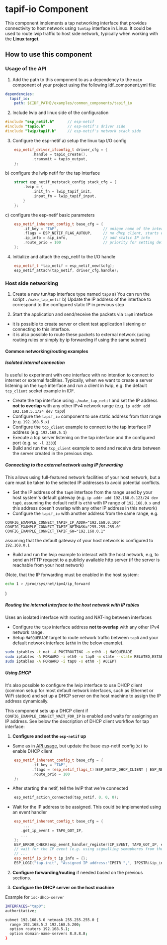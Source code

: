 # tapif-io Component

This component implements a tap networking interface that provides connectivity to host network using `tuntap` interface in Linux.
It could be used to route lwip traffic to host side network, typically when working with the **Linux target**.

## How to use this component

### Usage of the API

1) Add the path to this component to as a dependency to the `main` component of your project using the following idf_component.yml file:
```yaml
dependencies:
  tapif_io:
    path: ${IDF_PATH}/examples/common_components/tapif_io
```
2) Include lwip and linux side of the configuration
```cpp
#include "esp_netif.h"      // esp-netif
#include "tapio.h"          // esp-netif's driver side
#include "lwip/tapif.h"     // esp-netif's network stack side
```
3) Configure the esp-netif
   a) setup the linux tap I/O config
```cpp
    esp_netif_driver_ifconfig_t driver_cfg = {
            .handle = tapio_create(),
            .transmit = tapio_output,
    };
```

  b) configure the lwip netif for the tap interface
```cpp
    struct esp_netif_netstack_config stack_cfg = {
        .lwip = {
            .init_fn = lwip_tapif_init,
            .input_fn = lwip_tapif_input,
        }
    };
```

  c) configure the esp-netif basic parameters
```cpp
    esp_netif_inherent_config_t base_cfg = {
        .if_key = "TAP",                    // unique name of the interface
        .flags = ESP_NETIF_FLAG_AUTOUP,     // no dhcp client, starts when it's set up
        .ip_info = &ip_info,                // add static IP info
        .route_prio = 100                   // priority for setting default gateway
    };
```


4) Initialize and attach the esp_netif to the I/O handle
```cpp
    esp_netif_t *tap_netif = esp_netif_new(&cfg);
    esp_netif_attach(tap_netif, driver_cfg.handle);
```

### Host side networking

1) Create a new tun/tap interface type named `tap0`
   a) You can run the script `./make_tap_netif`
   b) Update the IP address of the interface to correspond to the configured static IP in previous step

2) Start the application and send/receive the packets via `tap0` interface
  * it is possible to create server or client test application listening or connecting to this interface.
  * it is also possible to route these packets to external network (using routing rules or simply by ip forwarding if using the same subnet)

#### Common networking/routing examples

##### Isolated internal connection

Is useful to experiment with one interface with no intention to connect to internet or external facilities.
Typically, when we want to create a server listening on the `tap0` interface and run a client in lwip, e.g. the default `tcp_client` socket example in IDF.
* Create the tap interface using `./make_tap_netif` and set the IP address **not to overlap** with any other IPv4 network range (e.g. `ip addr add 192.168.5.1/24 dev tap0`)
* Configure the `tapif_io` component to use static address from that range (e.g. `192.168.5.x`)
* Configure the `tcp_client` example to connect to the tap interface IP  address (e.g. `192.168.5.1`)
* Execute a tcp server listening on the tap interface and the configured port (e.g. `nc -l 3333`)
* Build and run the `tcp_client` example to send and receive data between the server created in the previous step.

##### Connecting to the external network using IP forwarding

This allows using full-featured network facilities of your host network, but a care must be taken to the selected IP addresses to avoid potential conflicts.
* Set the IP address of the `tap0` interface from the range used by your host system's default gateway (e.g. `ip addr add 192.168.0.123/24 dev tap0`, assuming the default netif is `eth0` with IP range of `192.168.0.x` and this address doesn't overlap with any other IP address in this network)
* Configure the `tapif_io` with another address from the same range, e.g.
```text
CONFIG_EXAMPLE_CONNECT_TAPIF_IP_ADDR="192.168.0.100"
CONFIG_EXAMPLE_CONNECT_TAPIF_NETMASK="255.255.255.0"
CONFIG_EXAMPLE_CONNECT_TAPIF_GW="192.168.0.1"
```
assuming that the default gateway of your host network is configured to `192.168.0.1`
* Build and run the lwip example to interact with the host network, e.g, to send an HTTP request to a publicly available http server (if the server is reachable from your host network)

(Note, that the IP forwarding must be enabled in the host system:
```bash
echo 1 > /proc/sys/net/ipv4/ip_forward
```
)

##### Routing the internal interface to the host network with IP tables

Uses an isolated interface with routing and NAT-ing between interfaces
* Configure the `tap0` interface address **not to overlap** with any other IPv4 network range.
* Setup `MASQUERADE` target to route network traffic between `tap0` and your default network interface (`eth0` in the below example). 
```bash
sudo iptables -t nat -A POSTROUTING -o eth0 -j MASQUERADE
sudo iptables -A FORWARD -i eth0 -o tap0 -m state --state RELATED,ESTABLISHED -j ACCEPT
sudo iptables -A FORWARD -i tap0 -o eth0 -j ACCEPT
```

##### Using DHCP

It's also possible to configure the lwip interface to use DHCP client (common setup for most default network interfaces, such as Ethernet or WiFi station)
and set up a DHCP server on the host machine to assign the IP address dynamically.

This component sets up a DHCP client if `CONFIG_EXAMPLE_CONNECT_WAIT_FOR_IP` is enabled and waits for assigning an IP address. See below the description of DHCP client workflow for tap interface:

1) **Configure and set the `esp-netif` up**

* Same as in [API usage](#Usage-of-the-API), but update the base esp-netif config `3c)` to enable DHCP client
```cpp
    esp_netif_inherent_config_t base_cfg = {
            .if_key = "TAP",
            .flags = (esp_netif_flags_t)(ESP_NETIF_DHCP_CLIENT | ESP_NETIF_FLAG_EVENT_IP_MODIFIED | ESP_NETIF_FLAG_AUTOUP),
            .route_prio = 100
    };
```
* After starting the netif, tell the lwIP that we're connected
```cpp
    esp_netif_action_connected(tap_netif, 0, 0, 0);
```
* Wait for the IP address to be assigned.
This could be implemented using an event handler
```cpp
    esp_netif_inherent_config_t base_cfg = {
        ...
       .get_ip_event = TAP0_GOT_IP,
       ...
    };
    ESP_ERROR_CHECK(esp_event_handler_register(IP_EVENT, TAP0_GOT_IP, event_handler, NULL));
    // wait for the IP event (e.g. using signalling semaphores from the handler)
    // ...
    esp_netif_ip_info_t ip_info = {};
    ESP_LOGI("tap-init", "Assigned IP address:"IPSTR ",", IP2STR(&ip_info.ip));
```

2) **Configure forwarding/routing** if needed based on the previous sections.

3) **Configure the DHCP server on the host machine**

Example for `isc-dhcp-server`

```bash
INTERFACES="tap0";
authoritative;

subnet 192.168.5.0 netmask 255.255.255.0 {
  range 192.168.5.2 192.168.5.200;
  option routers 192.168.5.1;
  option domain-name-servers 8.8.8.8;
}
```
